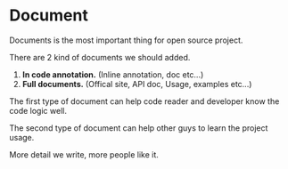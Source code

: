 # Document

Documents is the most important thing for open source project.

There are 2 kind of documents we should added.

1. **In code annotation.** \(Inline annotation, doc etc...\)
2. **Full documents.** \(Offical site, API doc, Usage, examples etc...\)

The first type of document can help code reader and developer know the code logic well.

The second type of document can help other guys to learn the project usage.

More detail we write, more people like it.

